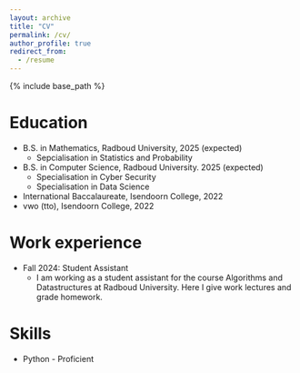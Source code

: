 ```yaml
---
layout: archive
title: "CV"
permalink: /cv/
author_profile: true
redirect_from:
  - /resume
---
```


{% include base_path %}

Education
======
* B.S. in Mathematics, Radboud University, 2025 (expected)
  * Sepcialisation in Statistics and Probability
* B.S. in Computer Science, Radboud University. 2025 (expected)
  * Specialisation in Cyber Security
  * Specialisation in Data Science
* International Baccalaureate, Isendoorn College, 2022
* vwo (tto), Isendoorn College, 2022

Work experience
======
* Fall 2024: Student Assistant
  * I am working as a student assistant for the course Algorithms and Datastructures at Radboud University. Here I give work lectures and grade homework. 

Skills
======
* Python - Proficient
